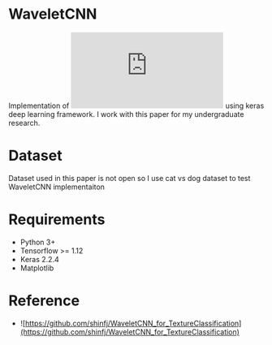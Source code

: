 # WaveletCNN

Implementation of ![Wavelet Convolutional Neural Networks](https://arxiv.org/pdf/1805.08620.pdf) using keras deep learning framework. I work with this paper for my undergraduate research. 

# Dataset 

Dataset used in this paper is not open so I use cat vs dog dataset to test WaveletCNN implementaiton 

# Requirements

- Python 3+ 
- Tensorflow >= 1.12
- Keras 2.2.4
- Matplotlib

# Reference

- ![https://github.com/shinfj/WaveletCNN_for_TextureClassification](https://github.com/shinfj/WaveletCNN_for_TextureClassification)
